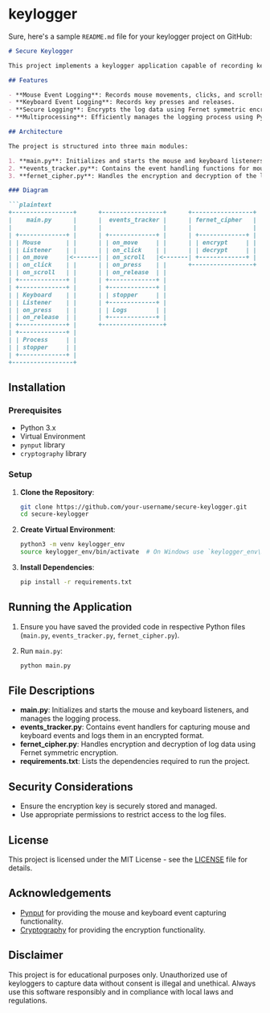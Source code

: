 # keylogger
Sure, here's a sample `README.md` file for your keylogger project on GitHub:

```markdown
# Secure Keylogger

This project implements a keylogger application capable of recording keystrokes and mouse events generated by user interactions anywhere on the screen. The recorded data is securely stored in an encrypted log file.

## Features

- **Mouse Event Logging**: Records mouse movements, clicks, and scrolls.
- **Keyboard Event Logging**: Records key presses and releases.
- **Secure Logging**: Encrypts the log data using Fernet symmetric encryption.
- **Multiprocessing**: Efficiently manages the logging process using Python's multiprocessing module.

## Architecture

The project is structured into three main modules:

1. **main.py**: Initializes and starts the mouse and keyboard listeners and manages the multiprocessing.
2. **events_tracker.py**: Contains the event handling functions for mouse and keyboard events, and manages the logging of these events.
3. **fernet_cipher.py**: Handles the encryption and decryption of the logs using the `cryptography.fernet` module.

### Diagram

```plaintext
+-----------------+      +-----------------+      +-----------------+
|    main.py      |      |  events_tracker |      | fernet_cipher   |
|                 |      |                 |      |                 |
| +-------------+ |      | +-------------+ |      | +-------------+ |
| | Mouse       | |      | | on_move     | |      | | encrypt     | |
| | Listener    | |      | | on_click    | |      | | decrypt     | |
| | on_move     |<-------| | on_scroll   |<-------| +-------------+ |
| | on_click    | |      | | on_press    | |      +-----------------+
| | on_scroll   | |      | | on_release  | |
| +-------------+ |      | +-------------+ |
| +-------------+ |      | +-------------+ |
| | Keyboard    | |      | | stopper     | |
| | Listener    | |      | +-------------+ |
| | on_press    | |      | | Logs        | |
| | on_release  | |      | +-------------+ |
| +-------------+ |      +-----------------+
| +-------------+ |
| | Process     | |
| | stopper     | |
| +-------------+ |
+-----------------+
```

## Installation

### Prerequisites

- Python 3.x
- Virtual Environment
- `pynput` library
- `cryptography` library

### Setup

1. **Clone the Repository**:

    ```bash
    git clone https://github.com/your-username/secure-keylogger.git
    cd secure-keylogger
    ```

2. **Create Virtual Environment**:

    ```bash
    python3 -m venv keylogger_env
    source keylogger_env/bin/activate  # On Windows use `keylogger_env\Scripts\activate`
    ```

3. **Install Dependencies**:

    ```bash
    pip install -r requirements.txt
    ```

## Running the Application

1. Ensure you have saved the provided code in respective Python files (`main.py`, `events_tracker.py`, `fernet_cipher.py`).
2. Run `main.py`:

    ```bash
    python main.py
    ```

## File Descriptions

- **main.py**: Initializes and starts the mouse and keyboard listeners, and manages the logging process.
- **events_tracker.py**: Contains event handlers for capturing mouse and keyboard events and logs them in an encrypted format.
- **fernet_cipher.py**: Handles encryption and decryption of log data using Fernet symmetric encryption.
- **requirements.txt**: Lists the dependencies required to run the project.

## Security Considerations

- Ensure the encryption key is securely stored and managed.
- Use appropriate permissions to restrict access to the log files.

## License

This project is licensed under the MIT License - see the [LICENSE](LICENSE) file for details.

## Acknowledgements

- [Pynput](https://pynput.readthedocs.io/en/latest/) for providing the mouse and keyboard event capturing functionality.
- [Cryptography](https://cryptography.io/en/latest/) for providing the encryption functionality.

## Disclaimer

This project is for educational purposes only. Unauthorized use of keyloggers to capture data without consent is illegal and unethical. Always use this software responsibly and in compliance with local laws and regulations.
```
